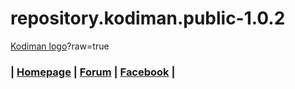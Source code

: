 # repository.kodiman.public-1.0.2
[Kodiman logo](https://forum.kodiman.eu/forum/download/file.php?avatar=2_1459190585.gif)?raw=true
### | [Homepage](https://www.kodiman.net/) | [Forum](https://forum.kodiman.eu/forum/) | [Facebook](https://www.facebook.com/groups/hskde/) |
